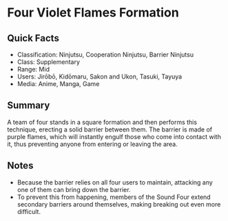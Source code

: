 # Four Violet Flames Formation

## Quick Facts
- Classification: Ninjutsu, Cooperation Ninjutsu, Barrier Ninjutsu
- Class: Supplementary
- Range: Mid
- Users: Jirōbō, Kidōmaru, Sakon and Ukon, Tasuki, Tayuya
- Media: Anime, Manga, Game

## Summary
A team of four stands in a square formation and then performs this technique, erecting a solid barrier between them. The barrier is made of purple flames, which will instantly engulf those who come into contact with it, thus preventing anyone from entering or leaving the area.

## Notes
- Because the barrier relies on all four users to maintain, attacking any one of them can bring down the barrier.
- To prevent this from happening, members of the Sound Four extend secondary barriers around themselves, making breaking out even more difficult.
